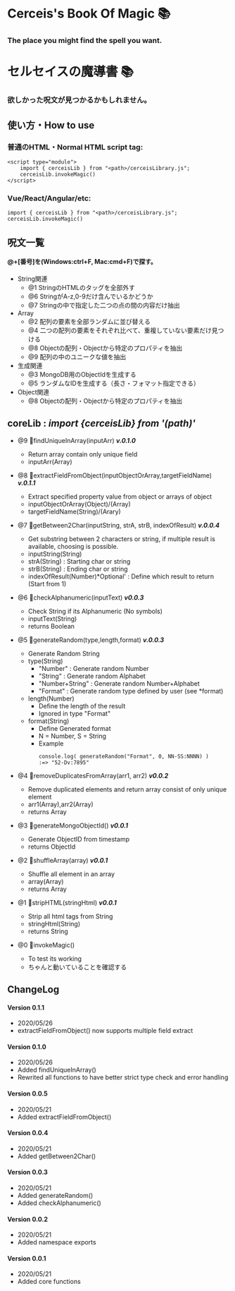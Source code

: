 # Cerceis's Book Of Magic &#x1F4DA;
### The place you might find the spell you want.
# セルセイスの魔導書 &#x1F4DA;
### 欲しかった呪文が見つかるかもしれません。
## 使い方・How to use
### 普通のHTML・Normal HTML script tag:
```
<script type="module">
    import { cerceisLib } from "<path>/cerceisLibrary.js";
    cerceisLib.invokeMagic()
</script>
```
### Vue/React/Angular/etc:
```
import { cerceisLib } from "<path>/cerceisLibrary.js";
cerceisLib.invokeMagic()
```

## 呪文一覧
#### @+[番号]を(Windows:ctrl+F, Mac:cmd+F)で探す。
* String関連
    * @1 StringのHTMLのタッグを全部外す
    * @6 StringがA-z,0-9だけ含んでいるかどうか
    * @7 Stringの中で指定した二つの点の間の内容だけ抽出
* Array
    * @2 配列の要素を全部ランダムに並び替える
    * @4 二つの配列の要素をそれぞれ比べて、重複していない要素だけ見つける
    * @8 Objectの配列・Objectから特定のプロパティを抽出
    * @9 配列の中のユニークな値を抽出
* 生成関連
    * @3 MongoDB用のObjectIdを生成する
    * @5 ランダムなIDを生成する（長さ・フォマット指定できる）
* Object関連
    * @8 Objectの配列・Objectから特定のプロパティを抽出

## coreLib : ***import {cerceisLib} from '(path)'***

* @9 &#x1F4D8;findUniqueInArray(inputArr) ***v.0.1.0***
    * Return array contain only unique field
    * inputArr(Array)

* @8 &#x1F4D8;extractFieldFromObject(inputObjectOrArray,targetFieldName) ***v.0.1.1***
    * Extract specified property value from object or arrays of object
    * inputObjectOrArray(Object)/(Array)
    * targetFieldName(String)/(Arary)
* @7 &#x1F4D8;getBetween2Char(inputString, strA, strB, indexOfResult) ***v.0.0.4***
    * Get substring between 2 characters or string, if multiple result is available, choosing is possible.
    * inputString(String)
    * strA(String)          : Starting char or string
    * strB(String)          : Ending char or string
    * indexOfResult(Number)*Optional' : Define which result to return (Start from 1)
* @6 &#x1F4D8;checkAlphanumeric(inputText) ***v0.0.3***
    * Check String if its Alphanumeric (No symbols)
    * inputText(String)
    * returns Boolean
* @5 &#x1F4D8;generateRandom(type,length,format) ***v.0.0.3***
    * Generate Random String
    * type(String)
        * "Number"        : Generate random Number
        * "String"        : Generate random Alphabet
        * "Number+String" : Generate random Number+Alphabet
        * "Format"        : Generate random type defined by user (see *format)
    * length(Number)
        * Define the length of the result 
        * Ignored in type "Format"
    * format(String)
        * Define Generated format
        * N = Number, S = String
        * Example
            ```
            console.log( generateRandom("Format", 0, NN-SS:NNNN) )
            :=> "52-Dv:7895"
            ```
* @4 &#x1F4D8;removeDuplicatesFromArray(arr1, arr2) ***v0.0.2***
    * Remove duplicated elements and return array consist of only unique element
    * arr1(Array),arr2(Array)
    * returns Array
* @3 &#x1F4D8;generateMongoObjectId() ***v0.0.1***
    * Generate ObjectID from timestamp
    * returns ObjectId
* @2 &#x1F4D8;shuffleArray(array) ***v0.0.1***
    * Shuffle all element in an array
    * array(Array)
    * returns Array
* @1 &#x1F4D8;stripHTML(stringHtml) ***v0.0.1***
    * Strip all html tags from String
    * stringHtml(String)
    * returns String
* @0 &#x1F4D8;invokeMagic()
    * To test its working
    * ちゃんと動いていることを確認する

## ChangeLog
#### Version 0.1.1
* 2020/05/26
* extractFieldFromObject() now supports multiple field extract
#### Version 0.1.0
* 2020/05/26
* Added findUniqueInArray()
* Rewrited all functions to have better strict type check and error handling
#### Version 0.0.5
* 2020/05/21
* Added extractFieldFromObject()
#### Version 0.0.4
* 2020/05/21
* Added getBetween2Char()
#### Version 0.0.3
* 2020/05/21
* Added generateRandom()
* Added checkAlphanumeric()
#### Version 0.0.2
* 2020/05/21
* Added namespace exports
#### Version 0.0.1
* 2020/05/21
* Added core functions
